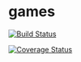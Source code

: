 # games

[![Build Status](https://travis-ci.org/evbeda/games.svg?branch=master)](https://travis-ci.org/evbeda/games)

[![Coverage Status](https://coveralls.io/repos/github/evbeda/games/badge.svg?branch=master)](https://coveralls.io/github/evbeda/games?branch=master)
